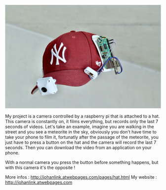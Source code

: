 ![image](image.jpeg)

My project is a camera controlled by a raspberry pi that is attached to a hat. This camera is constantly on, it films everything, but records only the last 7 seconds of videos. Let's take an example, imagine you are walking in the street and you see a meteorite in the sky, obviously you don't have time to take your phone to film it, fortunatly after the passage of the meteorite, you just have to press a button on the hat and the camera will record the last 7 seconds. Then you can download the video from an application on your phone.

With a normal camera you press the button before something happens, but with this camera it's the opposite !

More infos : http://johanlink.atwebpages.com/pages/hat.html
My website : http://johanlink.atwebpages.com

